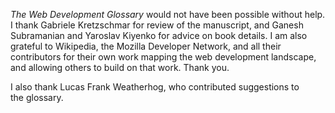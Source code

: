 _The Web Development Glossary_ would not have been possible without help. I thank Gabriele Kretzschmar for review of the manuscript, and Ganesh Subramanian and Yaroslav Kiyenko for advice on book details. I am also grateful to Wikipedia, the Mozilla Developer Network, and all their contributors for their own work mapping the web development landscape, and allowing others to build on that work. Thank&nbsp;you.

I also thank Lucas Frank Weatherhog, who contributed suggestions to the&nbsp;glossary.